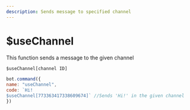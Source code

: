 ```yaml
---
description: Sends message to specified channel
---
```


# $useChannel

This function sends a message to the given channel

```javascript
$useChannel[channel ID]
```

```javascript
bot.command({
name: "useChannel",
code: `Hi!
$useChannel[773363417338609674]` //Sends 'Hi!' in the given channel
})
```
